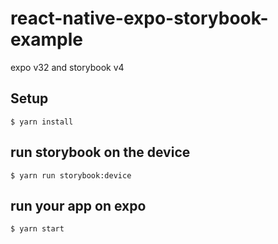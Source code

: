 # react-native-expo-storybook-example
expo v32 and storybook v4

## Setup
``` console
$ yarn install
```

## run storybook on the device
``` console
$ yarn run storybook:device
```

## run your app on expo
``` console
$ yarn start
```
